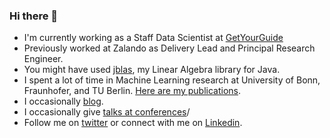 ### Hi there 👋

- I'm currently working as a Staff Data Scientist at [GetYourGuide](https://careers.getyourguide.com/)
- Previously worked at Zalando as Delivery Lead and Principal Research Engineer.
- You might have used [jblas](http://jblas.org), my Linear Algebra library for Java.
- I spent a lot of time in Machine Learning research at University of Bonn, Fraunhofer, and TU Berlin. [Here are my publications](http://mikiobraun.de/publications.html).
- I occasionally [blog](http://margint.blog).
- I occasionally give [talks at conferences](https://margint.blog/videos-and-talks/)/
- Follow me on [twitter](http://twitter.com/mikiobraun) or connect with me on [Linkedin](https://www.linkedin.com/in/mikiobraun/).
